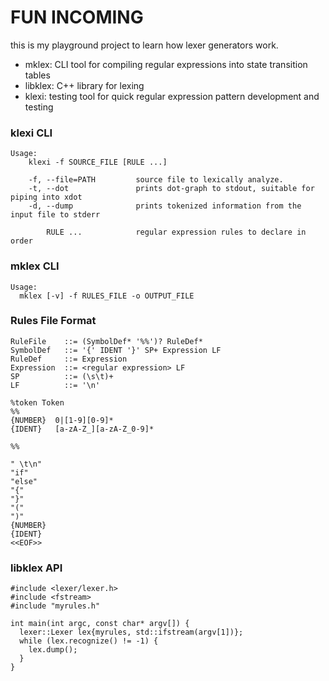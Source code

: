 # FUN INCOMING

this is my playground project to learn how lexer generators work.

- mklex: CLI tool for compiling regular expressions into state transition tables
- libklex: C++ library for lexing
- klexi: testing tool for quick regular expression pattern development and testing

### klexi CLI

```
Usage:
    klexi -f SOURCE_FILE [RULE ...]

    -f, --file=PATH         source file to lexically analyze.
    -t, --dot               prints dot-graph to stdout, suitable for piping into xdot
    -d, --dump              prints tokenized information from the input file to stderr

        RULE ...            regular expression rules to declare in order
```

### mklex CLI
```
Usage:
  mklex [-v] -f RULES_FILE -o OUTPUT_FILE
```

### Rules File Format

```
RuleFile    ::= (SymbolDef* '%%')? RuleDef*
SymbolDef   ::= '{' IDENT '}' SP+ Expression LF
RuleDef     ::= Expression
Expression  ::= <regular expression> LF
SP          ::= (\s\t)+
LF          ::= '\n'

```

```
%token Token
%%
{NUMBER}  0|[1-9][0-9]*
{IDENT}   [a-zA-Z_][a-zA-Z_0-9]*

%%

" \t\n"
"if"
"else"
"{"
"}"
"("
")"
{NUMBER}
{IDENT}
<<EOF>>
```

### libklex API
```!cpp
#include <lexer/lexer.h>
#include <fstream>
#include "myrules.h"

int main(int argc, const char* argv[]) {
  lexer::Lexer lex{myrules, std::ifstream(argv[1])};
  while (lex.recognize() != -1) {
    lex.dump();
  }
}
```
